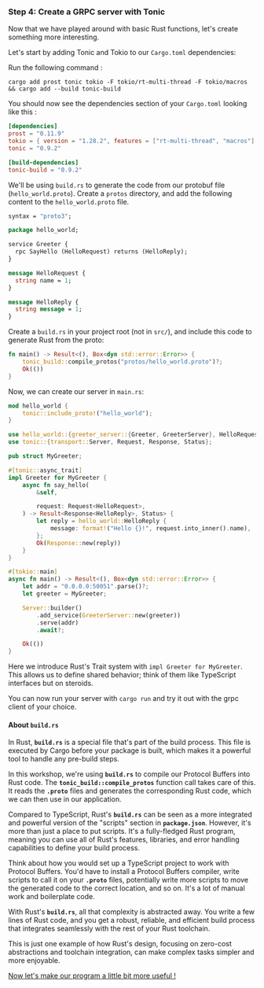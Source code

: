### Step 4: Create a GRPC server with Tonic

Now that we have played around with basic Rust functions, let's create something more interesting.

Let's start by adding Tonic and Tokio to our `Cargo.toml` dependencies:

Run the following command :

`cargo add prost tonic tokio -F tokio/rt-multi-thread -F tokio/macros && cargo add --build tonic-build` 

You should now see the dependencies section of your `Cargo.toml` looking like this :

```toml
[dependencies]
prost = "0.11.9"
tokio = { version = "1.28.2", features = ["rt-multi-thread", "macros"] }
tonic = "0.9.2"

[build-dependencies]
tonic-build = "0.9.2"
```

We'll be using `build.rs` to generate the code from our protobuf file (`hello_world.proto`).
Create a `protos` directory, and add the following content to the `hello_world.proto` file.


```protobuf
syntax = "proto3";

package hello_world;

service Greeter {
  rpc SayHello (HelloRequest) returns (HelloReply);
}

message HelloRequest {
  string name = 1;
}

message HelloReply {
  string message = 1;
}
```

Create a `build.rs` in your project root (not in `src/`), and include this code to generate Rust from the proto:

```rust
fn main() -> Result<(), Box<dyn std::error::Error>> {
    tonic_build::compile_protos("protos/hello_world.proto")?;
    Ok(())
}
```

Now, we can create our server in `main.rs`:

```rust
mod hello_world {
    tonic::include_proto!("hello_world");
}

use hello_world::{greeter_server::{Greeter, GreeterServer}, HelloRequest, HelloReply};
use tonic::{transport::Server, Request, Response, Status};

pub struct MyGreeter;

#[tonic::async_trait]
impl Greeter for MyGreeter {
    async fn say_hello(
        &self,

        request: Request<HelloRequest>,
    ) -> Result<Response<HelloReply>, Status> {
        let reply = hello_world::HelloReply {
            message: format!("Hello {}!", request.into_inner().name),
        };
        Ok(Response::new(reply))
    }
}

#[tokio::main]
async fn main() -> Result<(), Box<dyn std::error::Error>> {
    let addr = "0.0.0.0:50051".parse()?;
    let greeter = MyGreeter;

    Server::builder()
        .add_service(GreeterServer::new(greeter))
        .serve(addr)
        .await?;

    Ok(())
}
```

Here we introduce Rust's Trait system with `impl Greeter for MyGreeter`. This allows us to define shared behavior; think of them like TypeScript interfaces but on steroids.

You can now run your server with `cargo run` and try it out with the grpc client of your choice.

#### About `build.rs`

In Rust, **`build.rs`** is a special file that's part of the build process. This file is executed by Cargo before your package is built, which makes it a powerful tool to handle any pre-build steps.

In this workshop, we're using **`build.rs`** to compile our Protocol Buffers into Rust code. The **`tonic_build::compile_protos`** function call takes care of this. It reads the **`.proto`** files and generates the corresponding Rust code, which we can then use in our application.

Compared to TypeScript, Rust's **`build.rs`** can be seen as a more integrated and powerful version of the "scripts" section in **`package.json`**. However, it's more than just a place to put scripts. It's a fully-fledged Rust program, meaning you can use all of Rust's features, libraries, and error handling capabilities to define your build process.

Think about how you would set up a TypeScript project to work with Protocol Buffers. You'd have to install a Protocol Buffers compiler, write scripts to call it on your **`.proto`** files, potentially write more scripts to move the generated code to the correct location, and so on. It's a lot of manual work and boilerplate code.

With Rust's **`build.rs`**, all that complexity is abstracted away. You write a few lines of Rust code, and you get a robust, reliable, and efficient build process that integrates seamlessly with the rest of your Rust toolchain.

This is just one example of how Rust's design, focusing on zero-cost abstractions and toolchain integration, can make complex tasks simpler and more enjoyable.

[Now let's make our program a little bit more useful !](./part5.md)